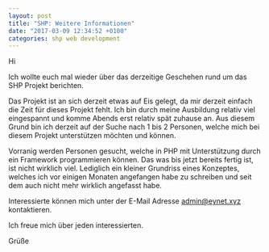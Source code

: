 ```yaml
---
layout: post
title: "SHP: Weitere Informationen"
date: "2017-03-09 12:34:52 +0100"
categories: shp web development
---
```

Hi

Ich wollte euch mal wieder über das derzeitige Geschehen rund um das SHP Projekt berichten.

Das Projekt ist an sich derzeit etwas auf Eis gelegt, da mir derzeit einfach die Zeit für dieses Projekt fehlt. Ich bin durch meine Ausbildung relativ viel eingespannt und komme Abends erst relativ spät zuhause an. Aus diesem Grund bin ich derzeit auf der Suche nach 1 bis 2 Personen, welche mich bei diesem Projekt unterstützen möchten und können.

Vorranig werden Personen gesucht, welche in PHP mit Unterstützung durch ein Framework programmieren können. Das was bis jetzt bereits fertig ist, ist nicht wirklich viel. Lediglich ein kleiner Grundriss eines Konzeptes, welches ich vor einigen Monaten angefangen habe zu schreiben und seit dem auch nicht mehr wirklich angefasst habe.

Interessierte können mich unter der E-Mail Adresse admin@eynet.xyz kontaktieren.

Ich freue mich über jeden interessierten.

Grüße
